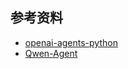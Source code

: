 ## 参考资料  
* [openai-agents-python](https://github.com/openai/openai-agents-python)
* [Qwen-Agent](https://github.com/QwenLM/Qwen-Agent)
